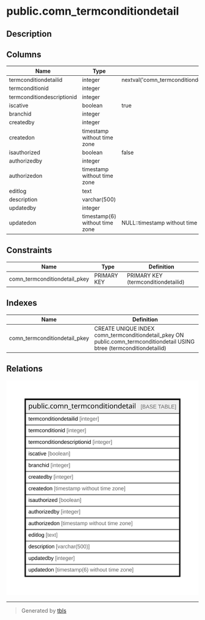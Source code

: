 # public.comn_termconditiondetail

## Description

## Columns

| Name | Type | Default | Nullable | Children | Parents | Comment |
| ---- | ---- | ------- | -------- | -------- | ------- | ------- |
| termconditiondetailid | integer | nextval('comn_termconditiondetail_termconditiondetailid_seq'::regclass) | false |  |  |  |
| termconditionid | integer |  | true |  |  |  |
| termconditiondescriptionid | integer |  | true |  |  |  |
| iscative | boolean | true | false |  |  |  |
| branchid | integer |  | true |  |  |  |
| createdby | integer |  | true |  |  |  |
| createdon | timestamp without time zone |  | true |  |  |  |
| isauthorized | boolean | false | false |  |  |  |
| authorizedby | integer |  | true |  |  |  |
| authorizedon | timestamp without time zone |  | true |  |  |  |
| editlog | text |  | true |  |  |  |
| description | varchar(500) |  | true |  |  |  |
| updatedby | integer |  | true |  |  |  |
| updatedon | timestamp(6) without time zone | NULL::timestamp without time zone | true |  |  |  |

## Constraints

| Name | Type | Definition |
| ---- | ---- | ---------- |
| comn_termconditiondetail_pkey | PRIMARY KEY | PRIMARY KEY (termconditiondetailid) |

## Indexes

| Name | Definition |
| ---- | ---------- |
| comn_termconditiondetail_pkey | CREATE UNIQUE INDEX comn_termconditiondetail_pkey ON public.comn_termconditiondetail USING btree (termconditiondetailid) |

## Relations

![er](public.comn_termconditiondetail.svg)

---

> Generated by [tbls](https://github.com/k1LoW/tbls)
